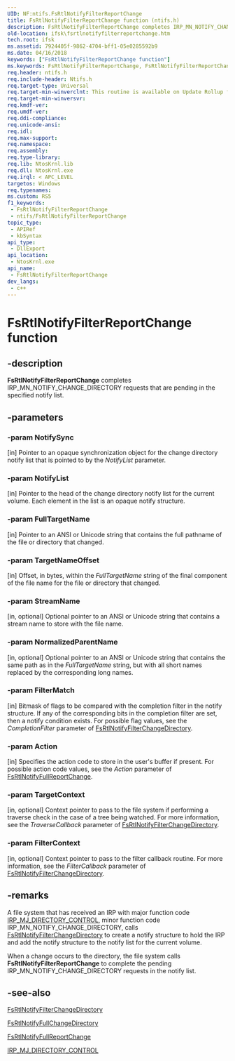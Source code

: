 ```yaml
---
UID: NF:ntifs.FsRtlNotifyFilterReportChange
title: FsRtlNotifyFilterReportChange function (ntifs.h)
description: FsRtlNotifyFilterReportChange completes IRP_MN_NOTIFY_CHANGE_DIRECTORY requests that are pending in the specified notify list.
old-location: ifsk\fsrtlnotifyfilterreportchange.htm
tech.root: ifsk
ms.assetid: 7924405f-9862-4704-bff1-05e0285592b9
ms.date: 04/16/2018
keywords: ["FsRtlNotifyFilterReportChange function"]
ms.keywords: FsRtlNotifyFilterReportChange, FsRtlNotifyFilterReportChange function [Installable File System Drivers], fsrtlref_c4a79c57-aa80-40f3-9882-76ed887c99cb.xml, ifsk.fsrtlnotifyfilterreportchange, ntifs/FsRtlNotifyFilterReportChange
req.header: ntifs.h
req.include-header: Ntifs.h
req.target-type: Universal
req.target-min-winverclnt: This routine is available on Update Rollup for Windows 2000 Service Pack 4 (SP4) and on Windows XP and later.
req.target-min-winversvr: 
req.kmdf-ver: 
req.umdf-ver: 
req.ddi-compliance: 
req.unicode-ansi: 
req.idl: 
req.max-support: 
req.namespace: 
req.assembly: 
req.type-library: 
req.lib: NtosKrnl.lib
req.dll: NtosKrnl.exe
req.irql: < APC_LEVEL
targetos: Windows
req.typenames: 
ms.custom: RS5
f1_keywords:
 - FsRtlNotifyFilterReportChange
 - ntifs/FsRtlNotifyFilterReportChange
topic_type:
 - APIRef
 - kbSyntax
api_type:
 - DllExport
api_location:
 - NtosKrnl.exe
api_name:
 - FsRtlNotifyFilterReportChange
dev_langs:
 - c++
---
```


# FsRtlNotifyFilterReportChange function


## -description

<b>FsRtlNotifyFilterReportChange</b> completes IRP_MN_NOTIFY_CHANGE_DIRECTORY requests that are pending in the specified notify list.

## -parameters

### -param NotifySync 

[in]
Pointer to an opaque synchronization object for the change directory notify list that is pointed to by the <i>NotifyList</i> parameter.

### -param NotifyList 

[in]
Pointer to the head of the change directory notify list for the current volume. Each element in the list is an opaque notify structure.

### -param FullTargetName 

[in]
Pointer to an ANSI or Unicode string that contains the full pathname of the file or directory that changed.

### -param TargetNameOffset 

[in]
Offset, in bytes, within the <i>FullTargetName</i> string of the final component of the file name for the file or directory that changed.

### -param StreamName 

[in, optional]
Optional pointer to an ANSI or Unicode string that contains a stream name to store with the file name.

### -param NormalizedParentName 

[in, optional]
Optional pointer to an ANSI or Unicode string that contains the same path as in the <i>FullTargetName</i> string, but with all short names replaced by the corresponding long names.

### -param FilterMatch 

[in]
Bitmask of flags to be compared with the completion filter in the notify structure. If any of the corresponding bits in the completion filter are set, then a notify condition exists. For possible flag values, see the <i>CompletionFilter</i> parameter of <a href="/windows-hardware/drivers/ddi/ntifs/nf-ntifs-_fsrtl_advanced_fcb_header-fsrtlnotifyfilterchangedirectory">FsRtlNotifyFilterChangeDirectory</a>.

### -param Action 

[in]
Specifies the action code to store in the user's buffer if present. For possible action code values, see the <i>Action</i> parameter of <a href="/windows-hardware/drivers/ddi/ntifs/nf-ntifs-_fsrtl_advanced_fcb_header-fsrtlnotifyfullreportchange">FsRtlNotifyFullReportChange</a>.

### -param TargetContext 

[in, optional]
Context pointer to pass to the file system if performing a traverse check in the case of a tree being watched. For more information, see the <i>TraverseCallback</i> parameter of <a href="/windows-hardware/drivers/ddi/ntifs/nf-ntifs-_fsrtl_advanced_fcb_header-fsrtlnotifyfilterchangedirectory">FsRtlNotifyFilterChangeDirectory</a>.

### -param FilterContext 

[in, optional]
Context pointer to pass to the filter callback routine. For more information, see the <i>FilterCallback</i> parameter of <a href="/windows-hardware/drivers/ddi/ntifs/nf-ntifs-_fsrtl_advanced_fcb_header-fsrtlnotifyfilterchangedirectory">FsRtlNotifyFilterChangeDirectory</a>.

## -remarks

A file system that has received an IRP with major function code <a href="/windows-hardware/drivers/ifs/irp-mj-directory-control">IRP_MJ_DIRECTORY_CONTROL</a>, minor function code IRP_MN_NOTIFY_CHANGE_DIRECTORY, calls <a href="/windows-hardware/drivers/ddi/ntifs/nf-ntifs-_fsrtl_advanced_fcb_header-fsrtlnotifyfilterchangedirectory">FsRtlNotifyFilterChangeDirectory</a> to create a notify structure to hold the IRP and add the notify structure to the notify list for the current volume. 

When a change occurs to the directory, the file system calls <b>FsRtlNotifyFilterReportChange</b> to complete the pending IRP_MN_NOTIFY_CHANGE_DIRECTORY requests in the notify list.

## -see-also

<a href="/windows-hardware/drivers/ddi/ntifs/nf-ntifs-_fsrtl_advanced_fcb_header-fsrtlnotifyfilterchangedirectory">FsRtlNotifyFilterChangeDirectory</a>



<a href="/windows-hardware/drivers/ddi/ntifs/nf-ntifs-_fsrtl_advanced_fcb_header-fsrtlnotifyfullchangedirectory">FsRtlNotifyFullChangeDirectory</a>



<a href="/windows-hardware/drivers/ddi/ntifs/nf-ntifs-_fsrtl_advanced_fcb_header-fsrtlnotifyfullreportchange">FsRtlNotifyFullReportChange</a>



<a href="/windows-hardware/drivers/ifs/irp-mj-directory-control">IRP_MJ_DIRECTORY_CONTROL</a>